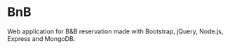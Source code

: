 # BnB
Web application for B&amp;B reservation made with Bootstrap, jQuery, Node.js, Express and MongoDB.
